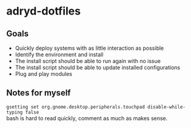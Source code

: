 # adryd-dotfiles
## Goals
 - Quickly deploy systems with as little interaction as possible
 - Identify the environment and install 
 - The install script should be able to run again with no issue
 - The install script should be able to update installed configurations
 - Plug and play modules
## Notes for myself
`gsetting set org.gnome.desktop.peripherals.touchpad disable-while-typing false`  
bash is hard to read quickly, comment as much as makes sense.